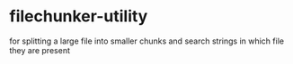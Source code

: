 # filechunker-utility
for splitting a large file into smaller chunks and search strings in which file they are present
